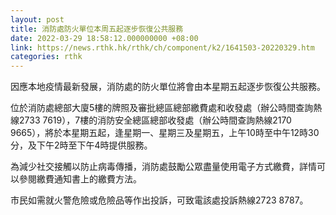 ```yaml
---
layout: post
title: 消防處防火單位本周五起逐步恢復公共服務
date: 2022-03-29 18:58:12.000000000 +08:00
link: https://news.rthk.hk/rthk/ch/component/k2/1641503-20220329.htm
categories: rthk
---
```


因應本地疫情最新發展，消防處的防火單位將會由本星期五起逐步恢復公共服務。

位於消防處總部大廈5樓的牌照及審批總區總部繳費處和收發處（辦公時間查詢熱線2733 7619），7樓的消防安全總區總部收發處（辦公時間查詢熱線2170 9665），將於本星期五起，逢星期一、星期三及星期五，上午10時至中午12時30分，及下午2時至下午4時提供服務。

為減少社交接觸以防止病毒傳播，消防處鼓勵公眾盡量使用電子方式繳費，詳情可以參閱繳費通知書上的繳費方法。

市民如需就火警危險或危險品等作出投訴，可致電該處投訴熱線2723 8787。

